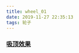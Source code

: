 ```yaml
---
title: wheel_01
date: 2019-11-27 22:35:13
tags: 轮子
---
```

###  [吸顶效果](https://tomoyd.github.io/wheels/top-style)
